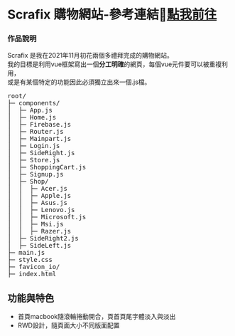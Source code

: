 # Scrafix 購物網站-參考連結📎<a href="https://0x66you.github.io/Scrafix-ecommerceWebsite">點我前往</a>
### 作品說明
Scrafix 是我在2021年11月初花兩個多禮拜完成的購物網站。<br>
我的目標是利用vue框架寫出一個**分工明確**的網頁，每個vue元件要可以被重複利用，<br>
或是有某個特定的功能因此必須獨立出來一個.js檔。<br>
<pre>
root/
├─ components/
│  ├─ App.js
│  ├─ Home.js
│  ├─ Firebase.js
│  ├─ Router.js
│  ├─ Mainpart.js
│  ├─ Login.js
│  ├─ SideRight.js
│  ├─ Store.js
│  ├─ ShoppingCart.js
│  ├─ Signup.js
│  ├─ Shop/
│  │  ├─ Acer.js
│  │  ├─ Apple.js
│  │  ├─ Asus.js
│  │  ├─ Lenovo.js
│  │  ├─ Microsoft.js
│  │  ├─ Msi.js
│  │  ├─ Razer.js
│  ├─ SideRight2.js
│  ├─ SideLeft.js
├─ main.js
├─ style.css
├─ favicon_io/
├─ index.html
</pre>
## 功能與特色
* 首頁macbook隨滾輪捲動開合，頁首頁尾字體淡入與淡出
* RWD設計，隨頁面大小不同版面配置
